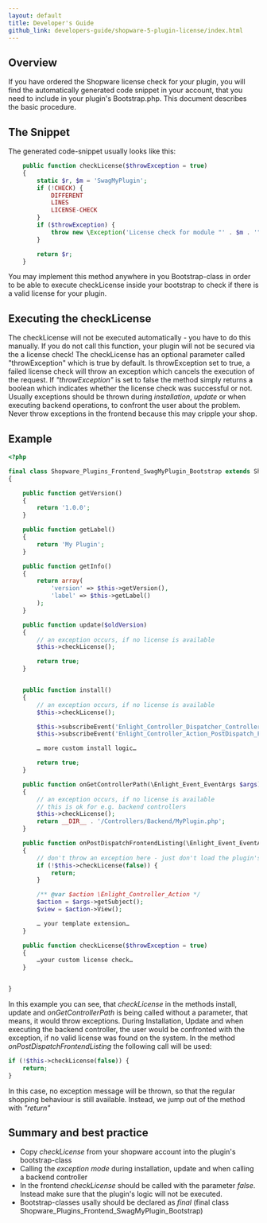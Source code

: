 ```yaml
---
layout: default
title: Developer's Guide
github_link: developers-guide/shopware-5-plugin-license/index.html
---
```


## Overview

If you have ordered the Shopware license check for your plugin, you will find the automatically generated code snippet in your account, that you need to include in your plugin's Bootstrap.php.
This document describes the basic procedure.



## The Snippet

The generated code-snippet usually looks like this:

```php
    public function checkLicense($throwException = true)
    {
        static $r, $m = 'SwagMyPlugin';
        if (!CHECK) {
        	DIFFERENT
        	LINES
        	LICENSE-CHECK
        }
        if ($throwException) {
            throw new \Exception('License check for module "' . $m . '" has failed.');
        }

        return $r;
    }
```

You may implement this method anywhere in you Bootstrap-class in order to be able to execute checkLicense inside your bootstrap to check if there is a valid license for your plugin.

## Executing the checkLicense

The checkLicense will not be executed automatically - you have to do this manually. If you do not call this function, your plugin will not be secured via the a license check!
The checkLicense has an optional parameter called "throwException" which is true by default. Is throwException set to true, a failed license check will
throw an exception which cancels the execution of the request. If *"throwException"* is set to false the method simply returns a boolean which indicates whether the license check was successful or not.
Usually exceptions should be thrown during *installation*, *update* or when executing backend operations, to confront the user about the problem. Never throw exceptions in the frontend because this may
cripple your shop.

## Example

```php
<?php

final class Shopware_Plugins_Frontend_SwagMyPlugin_Bootstrap extends Shopware_Components_Plugin_Bootstrap
{

    public function getVersion()
    {
        return '1.0.0';
    }

    public function getLabel()
    {
        return 'My Plugin';
    }

    public function getInfo()
    {
        return array(
            'version' => $this->getVersion(),
            'label' => $this->getLabel()
        );
    }

    public function update($oldVersion)
    {
        // an exception occurs, if no license is available
        $this->checkLicense();

        return true;
    }


    public function install()
    {
        // an exception occurs, if no license is available
        $this->checkLicense();

        $this->subscribeEvent('Enlight_Controller_Dispatcher_ControllerPath_Backend_MyPlugin', 'onGetControllerPath');
        $this->subscribeEvent('Enlight_Controller_Action_PostDispatch_Frontend_Listing', 'onPostDispatchFrontendListing');

        … more custom install logic…

        return true;
    }

    public function onGetControllerPath(\Enlight_Event_EventArgs $args)
    {
        // an exception occurs, if no license is available
        // this is ok for e.g. backend controllers
        $this->checkLicense();
        return __DIR__ . '/Controllers/Backend/MyPlugin.php';
    }

    public function onPostDispatchFrontendListing(\Enlight_Event_EventArgs $args)
    {
        // don't throw an exception here - just don't load the plugin's extension silently
        if (!$this->checkLicense(false)) {
            return;
        }

        /** @var $action \Enlight_Controller_Action */
        $action = $args->getSubject();
        $view = $action->View();

        … your template extension…
	}

    public function checkLicense($throwException = true)
    {
        …your custom license check…
    }


}
```

In this example you can see, that *checkLicense* in the methods install, update and *onGetControllerPath* is being called without a parameter, that means, it would throw exceptions. During Installation, Update
and when executing the backend controller, the user would be confronted with the exception, if no valid license was found on the system. In the method *onPostDispatchFrontendListing* the following call
will be used:


```php
if (!$this->checkLicense(false)) {
    return;
}
```
In this case, no exception message will be thrown, so that the regular shopping behaviour is still available. Instead, we jump out of the method with *"return"*

## Summary and best practice

* Copy *checkLicense* from your shopware account into the plugin's bootstrap-class
* Calling the *exception mode* during installation, update and when calling a backend controller
* In the frontend *checkLicense* should be called with the parameter *false*. Instead make sure that the plugin's logic will not be executed.
* Bootstrap-classes usally should be declared as *final* (final class Shopware_Plugins_Frontend_SwagMyPlugin_Bootstrap)